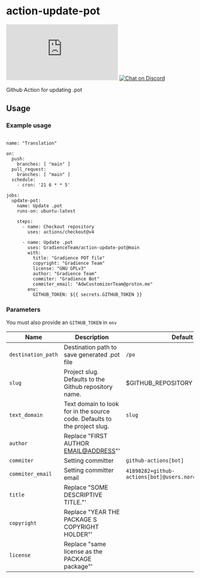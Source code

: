 # action-update-pot

[![Chat on Matrix](https://img.shields.io/matrix/Gradience:matrix.org?color=%230dbd8b&label=Gradience&logo=matrix&logoColor=white)](https://matrix.to/#/#Gradience:matrix.org)
[![Chat on Discord](https://dcbadge.vercel.app/api/server/4njFDtfGEZ?style=flat&theme=default-inverted)](https://discord.com/invite/4njFDtfGEZ)

Github Action for updating .pot

## Usage

### Example usage

```shell

name: "Translation"

on:
  push:
    branches: [ "main" ]
  pull_request:
    branches: [ "main" ]
  schedule:
    - cron: '21 6 * * 5'

jobs:
  update-pot:
    name: Update .pot
    runs-on: ubuntu-latest

    steps:
      - name: Checkout repository
        uses: actions/checkout@v4

      - name: Update .pot
        uses: GradienceTeam/action-update-pot@main
        with:
          title: "Gradience POT file"
          copyright: "Gradience Team"
          license: "GNU GPLv3"
          author: "Gradience Team"
          commiter: "Gradience Bot"
          commiter_email: "AdwCustomizerTeam@proton.me"
        env:
          GITHUB_TOKEN: ${{ secrets.GITHUB_TOKEN }}
```

### Parameters

You must also provide an `GITHUB_TOKEN` in `env`

| Name               | Description                                                               | Default            | Required |
| ------------------ | ------------------------------------------------------------------------- | ------------------ | -------- |
| `destination_path` | Destination path to save generated .pot file                              | `/po`              | false    |
| `slug`             | Project slug. Defaults to the Github repository name.                     | $GITHUB_REPOSITORY | false    |
| `text_domain`      | Text domain to look for in the source code. Defaults to the project slug. | `slug`               | false    |
| `author`           | Replace "FIRST AUTHOR <EMAIL@ADDRESS>"'                                   |                    | false    |
| `commiter`           |    Setting committer                          | `github-actions[bot]`              | false
| `commiter_email`           |   Setting committer email                           | `41898282+github-actions[bot]@users.noreply.github.com`              | false
| `title`            | Replace "SOME DESCRIPTIVE TITLE."'                                        |                    | false    |
| `copyright`        | Replace "YEAR THE PACKAGE S COPYRIGHT HOLDER"'                            |                    | false    |
| `license`          | Replace "same license as the PACKAGE package"'                            |                    | False    |
